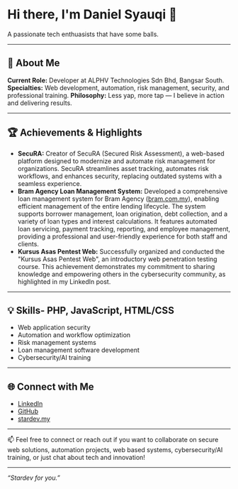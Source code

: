 # Hi there, I'm Daniel Syauqi 👋
A passionate tech enthuasists that have some balls.

---

## 🚀 About Me
**Current Role:** Developer at ALPHV Technologies Sdn Bhd, Bangsar South.
**Specialties:** Web development, automation, risk management, security, and professional training.
**Philosophy:** Less yap, more tap — I believe in action and delivering results.

---

## 🏆 Achievements & Highlights
- **SecuRA:** Creator of SecuRA (Secured Risk Assessment), a web-based platform designed to modernize and automate risk management for organizations. SecuRA streamlines asset tracking, automates risk workflows, and enhances security, replacing outdated systems with a seamless experience.
- **Bram Agency Loan Management System:** Developed a comprehensive loan management system for Bram Agency ([bram.com.my](https://bram.com.my)), enabling efficient management of the entire lending lifecycle. The system supports borrower management, loan origination, debt collection, and a variety of loan types and interest calculations. It features automated loan servicing, payment tracking, reporting, and employee management, providing a professional and user-friendly experience for both staff and clients.
- **Kursus Asas Pentest Web:** Successfully organized and conducted the "Kursus Asas Pentest Web", an introductory web penetration testing course. This achievement demonstrates my commitment to sharing knowledge and empowering others in the cybersecurity community, as highlighted in my LinkedIn post.

---

## 💡 Skills- PHP, JavaScript, HTML/CSS
- Web application security
- Automation and workflow optimization
- Risk management systems
- Loan management software development
- Cybersecurity/AI training

---

## 🌐 Connect with Me
- [LinkedIn](https://www.linkedin.com/in/danielsyauqi/)
- [GitHub](https://github.com/danielsyauqi)
- [stardev.my](https://stardev.my)

---

📫 Feel free to connect or reach out if you want to collaborate on secure web solutions, automation projects, web based systems, cybersecurity/AI training, or just chat about tech and innovation!

---

*“Stardev for you.”*
